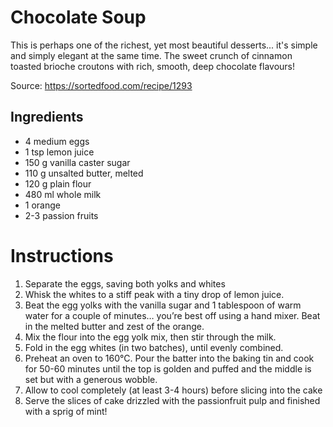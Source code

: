 # Chocolate Soup

This is perhaps one of the richest, yet most beautiful desserts... it's simple and simply elegant at the same time. The sweet crunch of cinnamon toasted brioche croutons with rich, smooth, deep chocolate flavours!

Source: https://sortedfood.com/recipe/1293

## Ingredients

- 4 medium eggs
- 1 tsp lemon juice
- 150 g vanilla caster sugar
- 110 g unsalted butter, melted
- 120 g plain flour
- 480 ml whole milk
- 1 orange
- 2-3 passion fruits

# Instructions

1. Separate the eggs, saving both yolks and whites
2. Whisk the whites to a stiff peak with a tiny drop of lemon juice.
3. Beat the egg yolks with the vanilla sugar and 1 tablespoon of warm water for a couple of minutes… you’re best off using a hand mixer. Beat in the melted butter and zest of the orange.
4. Mix the flour into the egg yolk mix, then stir through the milk.
5. Fold in the egg whites (in two batches), until evenly combined.
6. Preheat an oven to 160°C. Pour the batter into the baking tin and cook for 50-60 minutes until the top is golden and puffed and the middle is set but with a generous wobble.
7. Allow to cool completely (at least 3-4 hours) before slicing into the cake
8. Serve the slices of cake drizzled with the passionfruit pulp and finished with a sprig of mint!